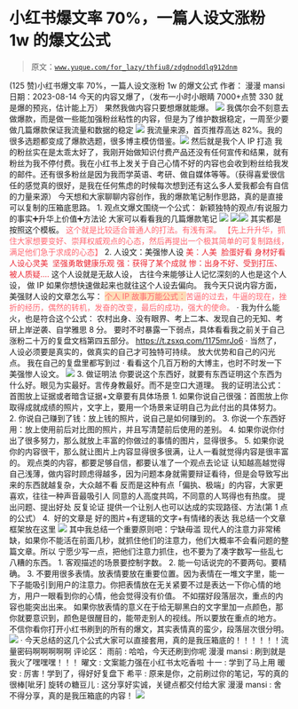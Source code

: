 # 小红书爆文率 70%，一篇人设文涨粉 1w 的爆文公式

> 原文：[`www.yuque.com/for_lazy/thfiu8/zdgdnoddlq912dnm`](https://www.yuque.com/for_lazy/thfiu8/zdgdnoddlq912dnm)

<ne-h2 id="4cde100a" data-lake-id="4cde100a"><ne-heading-ext><ne-heading-anchor></ne-heading-anchor><ne-heading-fold></ne-heading-fold></ne-heading-ext><ne-heading-content><ne-text id="u0f14d005">(125 赞)小红书爆文率 70%，一篇人设文涨粉 1w 的爆文公式</ne-text></ne-heading-content></ne-h2> <ne-p id="u5444ecc5" data-lake-id="u5444ecc5"><ne-text id="uf9ac5558">作者： 漫漫 mansi</ne-text></ne-p> <ne-p id="ub0cfeec2" data-lake-id="ub0cfeec2"><ne-text id="u2d8b8e84">日期：2023-08-14</ne-text></ne-p> <ne-p id="u2b494f54" data-lake-id="u2b494f54"><ne-text id="u4a0cf6b1">今天的内容又爆了，（发布一小时小眼睛 7000+点赞 330 就是爆的预兆，估计能上万）</ne-text></ne-p> <ne-p id="u9aed1e5b" data-lake-id="u9aed1e5b"><ne-text id="u37d400f6">果然我做内容只要想爆就能爆。</ne-text></ne-p> <ne-p id="ubda270fa" data-lake-id="ubda270fa"><ne-card data-card-name="image" data-card-type="inline" id="A4Bmt" data-event-boundary="card">![](img/10f822d5721ff81399ebbec8f715594b.png)  <ne-p id="u32dbc15e" data-lake-id="u32dbc15e"><ne-text id="u6ace7ccc">我偶尔会不刻意去做爆款，而是做一些能加强粉丝粘性的内容，但是为了维护数据稳定，一周至少要做几篇爆款保证我流量和数据的稳定</ne-text></ne-p> <ne-p id="u42ae96f0" data-lake-id="u42ae96f0"><ne-card data-card-name="image" data-card-type="inline" id="xRaOq" data-event-boundary="card">![](img/2c0b8709bc17ab7cf3d46c48cee9543f.png)  <ne-p id="ub7e49b5b" data-lake-id="ub7e49b5b"><ne-text id="u1d207ad8">我流量来源，首页推荐高达 82%。我的很多选题都变成了爆款选题，很多博主模仿借鉴。</ne-text><ne-card data-card-name="image" data-card-type="inline" id="euCuN" data-event-boundary="card">![](img/d24db4661dc857bc7f2316c07e14581a.png)  <ne-p id="ub59417f2" data-lake-id="ub59417f2"><ne-text id="u270ac16b">然后就是我个人 IP 打造</ne-text></ne-p> <ne-p id="u973eb146" data-lake-id="u973eb146"><ne-text id="u26e07dfe">我的粉丝实在是太乖太好了，我刚开始做知识付费产品还没有任何宣传和结果，就有粉丝为我不停付费。我在小红书上发关于自己心情不好的内容也会收到粉丝给我发的邮件。还有很多粉丝是因为我而学英语、考研、做自媒体等等。（获得喜爱很信任的感觉真的很好，是我在任何焦虑的时候每次想到还有这么多人爱我都会有自信的力量来源）</ne-text></ne-p> <ne-p id="u40b5f7a1" data-lake-id="u40b5f7a1"><ne-text id="u84adb547">今天想和大家聊聊内容创作，我的爆款笔记制作思路，真的是直接可以复制的压箱底思路。</ne-text></ne-p> <ne-h2 id="d48d1c8a" data-lake-id="d48d1c8a"><ne-heading-ext><ne-heading-anchor></ne-heading-anchor><ne-heading-fold></ne-heading-fold></ne-heading-ext><ne-heading-content><ne-text id="ud250caaf" ne-bold="true">1\. 观点文爆文围绕一个公式：</ne-text></ne-heading-content></ne-h2> <ne-h2 id="6beb5d43" data-lake-id="6beb5d43"><ne-heading-ext><ne-heading-anchor></ne-heading-anchor><ne-heading-fold></ne-heading-fold></ne-heading-ext><ne-heading-content><ne-text id="uf1fdf674" ne-bold="true">新颖独特的观点/有说服力的事实➕升华上价值➕方法论</ne-text></ne-heading-content></ne-h2> <ne-p id="ua25769fd" data-lake-id="ua25769fd"><ne-text id="uf1c4e55c">大家可以看看我的几篇爆款笔记</ne-text></ne-p> <ne-p id="u5f0a22b7" data-lake-id="u5f0a22b7"><ne-card data-card-name="image" data-card-type="inline" id="jXSKm" data-event-boundary="card">![](img/47777a521e3bd1750a24c412aa932f59.png)  <ne-p id="u01ba43ee" data-lake-id="u01ba43ee"><ne-card data-card-name="image" data-card-type="inline" id="PgNV0" data-event-boundary="card">![](img/42533c35152ae9e2458bf43381b00e07.png)<ne-card data-card-name="image" data-card-type="inline" id="apah0" data-event-boundary="card">![](img/333ca83e699a4e9f4b6cdfa97c06103f.png)  <ne-p id="udfd348b7" data-lake-id="udfd348b7"><ne-text id="u7b6a1e8c">其实都是按照这个模板。</ne-text></ne-p> <ne-p id="u7cebd66d" data-lake-id="u7cebd66d"><ne-text id="u449a3346" style="color: rgb(255, 102, 112);">这个就是比较适合普通人的打法。有浅有深。</ne-text></ne-p> <ne-p id="u9920c24b" data-lake-id="u9920c24b"><ne-text id="u0aef5bda" style="color: rgb(255, 102, 112);">【先上升升华，抓住大家想要变好、崇拜权威观点的心态，然后再提出一个极其简单的可复制路线，满足他们急于求成的心态】</ne-text></ne-p> <ne-h2 id="f489de64" data-lake-id="f489de64"><ne-heading-ext><ne-heading-anchor></ne-heading-anchor><ne-heading-fold></ne-heading-fold></ne-heading-ext><ne-heading-content><ne-text id="u0cf5c336" ne-bold="true">2\. 人设文：美强惨人设</ne-text></ne-heading-content></ne-h2> <ne-p id="u6088909f" data-lake-id="u6088909f"><ne-text id="u9d18edf5" style="color: rgb(236, 40, 52);">美：人美  脸蛋好看 身材好看 人设心灵美  坚强勇敢健康乐观</ne-text></ne-p> <ne-p id="u20cbbc8e" data-lake-id="u20cbbc8e"><ne-text id="uba38f41f" style="color: rgb(236, 40, 52);">强：获得了某个成就</ne-text></ne-p> <ne-p id="ud1a4d784" data-lake-id="ud1a4d784"><ne-text id="u1a47c1c0" style="color: rgb(236, 40, 52);">惨：出身不好、受到打压、被人质疑....</ne-text></ne-p> <ne-p id="ub7f57905" data-lake-id="ub7f57905"><ne-text id="u069d681c">这个人设就是无敌人设，</ne-text></ne-p> <ne-p id="u1587a3b7" data-lake-id="u1587a3b7"><ne-text id="u98fedf07">古往今来能够让人记忆深刻的人也是这个人设，</ne-text></ne-p> <ne-p id="u38b0ff09" data-lake-id="u38b0ff09"><ne-text id="uc43a24bf">做 IP 如果你想快速做起来也就往这个人设去偏向。</ne-text></ne-p> <ne-p id="uefce49ea" data-lake-id="uefce49ea"><ne-text id="u91e73ed3">我今天只说内容方面，美强财人设的文章怎么写：</ne-text></ne-p> <ne-p id="ua826467d" data-lake-id="ua826467d"><ne-text id="u691c27b3" style="background-color: rgba(254, 212, 164, 0.8); color: rgb(255, 102, 112);">个人 IP 故事万能公式：</ne-text><ne-text id="u4247d52b" style="color: rgb(255, 102, 112);">苦逼的过去，牛逼的现在，挫折的经历，偶然的转机，发奋的改变，最后的成功，强大的使命。</ne-text></ne-p> <ne-p id="uc4d226c9" data-lake-id="uc4d226c9"><ne-text id="ueb8f790b">·</ne-text></ne-p> <ne-p id="u742c9958" data-lake-id="u742c9958"><ne-text id="ufc14e688">我为什么能火，也是符合这个公式：</ne-text></ne-p> <ne-p id="u2ee45dc5" data-lake-id="u2ee45dc5"><ne-text id="ubd21f3a3">农村出身、没有眼界、考上二本、发现自己的无知、考研上岸逆袭、自学雅思 8 分。</ne-text></ne-p> <ne-p id="u6dd361ea" data-lake-id="u6dd361ea"><ne-text id="uf4d688b4">要时不时暴露一下弱点，具体看看我之前关于自己涨粉二十万的复盘文档第四五部分。</ne-text></ne-p> <ne-p id="u1e9ba9bb" data-lake-id="u1e9ba9bb">[<ne-text id="u191a4d8f">https://t.zsxq.com/1175mrJo6</ne-text>](https://t.zsxq.com/1175mrJo6)</ne-p> <ne-p id="ubb005862" data-lake-id="ubb005862"><ne-text id="ub4c4ef29">·</ne-text></ne-p> <ne-p id="u53ad11de" data-lake-id="u53ad11de"><ne-text id="u1e80b7e6">当然了，人设必须要是真实的，做真实的自己才可独特可持续。</ne-text></ne-p> <ne-p id="u4d915cc1" data-lake-id="u4d915cc1"><ne-text id="u4eccfd76">放大优势和自己的闪光点。</ne-text></ne-p> <ne-p id="uba5f17ac" data-lake-id="uba5f17ac"><ne-text id="uf013c21b">我在自己的复盘里都写到过</ne-text></ne-p> <ne-p id="ub04f903a" data-lake-id="ub04f903a"><ne-text id="u8fa3b4f3">·</ne-text></ne-p> <ne-p id="u535c62c2" data-lake-id="u535c62c2"><ne-text id="u4b72dab2">看看这个几百万粉的大博主，也时不时发一下美强惨人设文。</ne-text></ne-p> <ne-p id="u841298a0" data-lake-id="u841298a0"><ne-card data-card-name="image" data-card-type="inline" id="nWgMt" data-event-boundary="card">![](img/a8ead3101700dfafae9d69bfea1c6368.png)  <ne-h2 id="0f429550" data-lake-id="0f429550"><ne-heading-ext><ne-heading-anchor></ne-heading-anchor><ne-heading-fold></ne-heading-fold></ne-heading-ext><ne-heading-content><ne-text id="u0a16b2ad" ne-bold="true">3\. 做证明法</ne-text></ne-heading-content></ne-h2> <ne-p id="u1eb60b78" data-lake-id="u1eb60b78"><ne-text id="u99d8cae7">你要说这个东西好，就要有东西证明这个东西为什么好。眼见为实最好。言传身教最好。而不是空口大道理。</ne-text></ne-p> <ne-p id="u0ed977b2" data-lake-id="u0ed977b2"><ne-text id="u12233610" ne-bold="true">我的证明法公式：首图放上证据或者暗含证据+</ne-text><ne-text id="u999aa145" ne-bold="true">文章要有具体场景</ne-text></ne-p> <ne-p id="uf64417a6" data-lake-id="uf64417a6"><ne-text id="u0a7581d7">1\. 如果你说自己很强：首图放上你取得成就成绩的照片，文字上，要用一个场景来证明自己为此付出的具体努力。</ne-text></ne-p> <ne-p id="ufd3ad675" data-lake-id="ufd3ad675"><ne-text id="u18ce1f7d">2\. 你说自己赚到了钱：放上钱的照片，说自己是如何赚到的。</ne-text></ne-p> <ne-p id="u02d6cf54" data-lake-id="u02d6cf54"><ne-text id="u298e8d62">3\. 你说一个东西好用：放上使用前后对比图的照片，并且写清楚前后使用的差别。</ne-text></ne-p> <ne-p id="u49c9172c" data-lake-id="u49c9172c"><ne-text id="u5648db41">4\. 如果你说你付出了很多努力，那么就放上丰富的你做过的事情的图片，显得很多。</ne-text></ne-p> <ne-p id="u79f87b4c" data-lake-id="u79f87b4c"><ne-text id="u3ef31f3e">5\. 如果你说你的内容很干，那么就让图片上内容显得很多很满，让人一看就觉得内容是很丰富的。</ne-text></ne-p> <ne-p id="uab0f8ba0" data-lake-id="uab0f8ba0"><ne-text id="u3a91d94b">观点类的内容，都要足够自信，都要认准了一个观点去论证</ne-text></ne-p> <ne-p id="u31cb4852" data-lake-id="u31cb4852"><ne-text id="u2e68f82d">认知越高越觉得自己浅薄，做内容时顾虑得越多，因为问题本身就需要辩证看待，但是会导致写出来的东西就越复杂，大众越不看</ne-text></ne-p> <ne-p id="u1658ce62" data-lake-id="u1658ce62"><ne-text id="u63cd9d7b">反而是这种有点「偏执、极端」的内容，大家更喜欢，往往一种声音最吸引人</ne-text></ne-p> <ne-p id="u5e2581a2" data-lake-id="u5e2581a2"><ne-text id="ue3543b20">同意的人高度共鸣，不同意的人骂得也有热度。</ne-text></ne-p> <ne-p id="uce7f7be1" data-lake-id="uce7f7be1"><ne-text id="u56ee6c58">提出问题、提出好处</ne-text></ne-p> <ne-p id="u47a1a7dc" data-lake-id="u47a1a7dc"><ne-text id="u3e44077d">反复论证</ne-text></ne-p> <ne-p id="u9697eb6a" data-lake-id="u9697eb6a"><ne-text id="u5a49b5b9">提供一个让别人也可以达成的实现路径、方法(第 1 点的公式）</ne-text></ne-p> <ne-h2 id="d8e48a7d" data-lake-id="d8e48a7d"><ne-heading-ext><ne-heading-anchor></ne-heading-anchor><ne-heading-fold></ne-heading-fold></ne-heading-ext><ne-heading-content><ne-text id="u0d5db564" ne-bold="true">4\.  好的文章是</ne-text></ne-heading-content></ne-h2> <ne-p id="u29c12183" data-lake-id="u29c12183"><ne-text id="u705528d8">好的图片+有逻辑的文字+有情绪的表达</ne-text></ne-p> <ne-p id="uaf3cda9f" data-lake-id="uaf3cda9f"><ne-text id="u9af29c7f">我总结一个文章框架放在这里</ne-text></ne-p> <ne-p id="u6fcffa2f" data-lake-id="u6fcffa2f"><ne-card data-card-name="image" data-card-type="inline" id="TTQ0i" data-event-boundary="card">![](img/395f37b20b3f30343678af1a9e39f962.png)  <ne-p id="uaa30605b" data-lake-id="uaa30605b"><ne-text id="u378127ad" ne-bold="true">其中我总结一个重要原则吧：</ne-text><ne-text id="uc51c58a0" ne-bold="true">宁缺毋滥</ne-text></ne-p> <ne-p id="uea14e233" data-lake-id="uea14e233"><ne-text id="u7030d31b">现代人的注意力非常稀缺，如果你不能活在前面几秒，就抓住他们的注意力，他们大概率不会看问题的整篇文章。所以 宁愿少写一点，把他们注意力抓住，也不要为了凑字数写一些乱七八糟的东西。</ne-text></ne-p> <ne-p id="u74a747f4" data-lake-id="u74a747f4"><ne-text id="ueff54310">1\. 客观描述的场景要控制字数。</ne-text></ne-p> <ne-p id="uf1287c7a" data-lake-id="uf1287c7a"><ne-text id="u61d6a6d6">2\. 能一句话说完的不要两句。要精确。</ne-text></ne-p> <ne-p id="u2ae5e7d1" data-lake-id="u2ae5e7d1"><ne-text id="uaab20ffb">3\. 不要用很多</ne-text><ne-text id="u62578b55" ne-underline="true">表情</ne-text><ne-text id="uda18e8c8">。放表情要放在重要位置。因为表情在一堆文字里，能一下子能吸引到用户的注意力。你把表情放在无关紧要不过是表达一下你心情的地方，用户一眼看到你的心情，他会觉得没有价值。</ne-text></ne-p> <ne-p id="uf255621f" data-lake-id="uf255621f"><ne-text id="ue71cd7f0">不如摆好段落层次，重点的内容也能突出出来。</ne-text></ne-p> <ne-p id="u843b66fd" data-lake-id="u843b66fd"><ne-text id="ud6ea34b2">如果你放表情的意义在于给无聊黑白的文字里加一点颜色，那你就要意识到，颜色是很醒目的，能带走别人的视线。所以要放在重点的地方。</ne-text></ne-p> <ne-p id="u73ea8328" data-lake-id="u73ea8328"><ne-text id="u382cec56">不信你看你打开小红书刷到的所有的爆文，其实表情真的蛮少，段落层次很分明。</ne-text></ne-p> <ne-p id="u0e616ace" data-lake-id="u0e616ace"><ne-card data-card-name="image" data-card-type="inline" id="v0WhP" data-event-boundary="card">![](img/519ab52c2376ff9af1edd38749b6740a.png)  <ne-p id="ua69e44e0" data-lake-id="ua69e44e0"><ne-text id="udd8a032d">·</ne-text></ne-p> <ne-p id="ue21896dc" data-lake-id="ue21896dc"><ne-text id="u2031ea6e">今天总结的这几个公式大家可以直接套用，真的是我压箱底的！！！！！！流量密码啊啊啊啊啊</ne-text></ne-p> <ne-hole id="uac7f025b" data-lake-id="uac7f025b"><ne-card data-card-name="hr" data-card-type="block" id="Q8wjL" data-event-boundary="card"><ne-p id="ue46e8ef8" data-lake-id="ue46e8ef8"><ne-text id="u7045c50d">评论区：</ne-text></ne-p> <ne-p id="u1d68cd1d" data-lake-id="u1d68cd1d"><ne-text id="u49aaef8b">雨前 : 哈哈，今天还刷到你呢</ne-text> <ne-text id="u63bdaf59">漫漫 mansi : 刷到就是我火了嘿嘿嘿！！！</ne-text> <ne-text id="uf79e54ce">曜文 : 文案能力强在小红书太吃香啦</ne-text> <ne-text id="u40b0f247">十一 : 学到了马上用</ne-text> <ne-text id="ue4fcb2b3">暖安 : 厉害！学到了，得好好复盘下</ne-text> <ne-text id="u136844c8">希平 : 原来是你，之前刷过你的笔记，写的真的很棒[呲牙]</ne-text> <ne-text id="uc770b73c">旋转の糖豆儿 : 这分享好实诚，关键点都交付给大家</ne-text> <ne-text id="u82668933">漫漫 mansi : 舍不得分享，真的是我压箱底的内容！</ne-text></ne-p> <ne-p id="u73fc5085" data-lake-id="u73fc5085"><ne-card data-card-name="image" data-card-type="inline" id="HUxfJ" data-event-boundary="card">![](img/894d30a529e7c37bcd3392323c99941c.png)  <ne-hole id="u2b9ed522" data-lake-id="u2b9ed522"><ne-card data-card-name="hr" data-card-type="block" id="WGx5z" data-event-boundary="card"></ne-card></ne-hole></ne-card></ne-p></ne-card></ne-hole></ne-card></ne-p></ne-card></ne-p></ne-card></ne-p></ne-card></ne-card></ne-p></ne-card></ne-p></ne-card></ne-p></ne-card></ne-p></ne-card></ne-p>